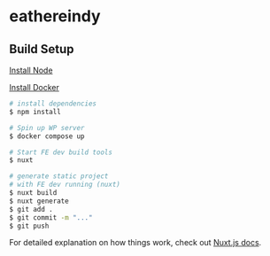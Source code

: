 # eathereindy

## Build Setup
[Install Node](https://nodejs.org/en/download/)

[Install Docker](https://nodejs.org/en/download/)

```bash
# install dependencies
$ npm install

# Spin up WP server
$ docker compose up 

# Start FE dev build tools
$ nuxt

# generate static project
# with FE dev running (nuxt)
$ nuxt build
$ nuxt generate
$ git add .
$ git commit -m "..."
$ git push
```

For detailed explanation on how things work, check out [Nuxt.js docs](https://nuxtjs.org).